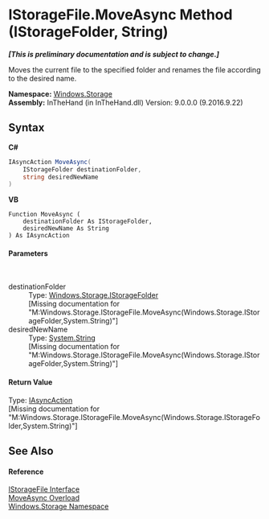 # IStorageFile.MoveAsync Method (IStorageFolder, String)
 _**\[This is preliminary documentation and is subject to change.\]**_

Moves the current file to the specified folder and renames the file according to the desired name.

**Namespace:**&nbsp;<a href="N_Windows_Storage">Windows.Storage</a><br />**Assembly:**&nbsp;InTheHand (in InTheHand.dll) Version: 9.0.0.0 (9.2016.9.22)

## Syntax

**C#**<br />
``` C#
IAsyncAction MoveAsync(
	IStorageFolder destinationFolder,
	string desiredNewName
)
```

**VB**<br />
``` VB
Function MoveAsync ( 
	destinationFolder As IStorageFolder,
	desiredNewName As String
) As IAsyncAction
```


#### Parameters
&nbsp;<dl><dt>destinationFolder</dt><dd>Type: <a href="T_Windows_Storage_IStorageFolder">Windows.Storage.IStorageFolder</a><br />\[Missing <param name="destinationFolder"/> documentation for "M:Windows.Storage.IStorageFile.MoveAsync(Windows.Storage.IStorageFolder,System.String)"\]</dd><dt>desiredNewName</dt><dd>Type: <a href="http://msdn2.microsoft.com/en-us/library/s1wwdcbf" target="_blank">System.String</a><br />\[Missing <param name="desiredNewName"/> documentation for "M:Windows.Storage.IStorageFile.MoveAsync(Windows.Storage.IStorageFolder,System.String)"\]</dd></dl>

#### Return Value
Type: <a href="T_Windows_Foundation_IAsyncAction">IAsyncAction</a><br />\[Missing <returns> documentation for "M:Windows.Storage.IStorageFile.MoveAsync(Windows.Storage.IStorageFolder,System.String)"\]

## See Also


#### Reference
<a href="T_Windows_Storage_IStorageFile">IStorageFile Interface</a><br /><a href="Overload_Windows_Storage_IStorageFile_MoveAsync">MoveAsync Overload</a><br /><a href="N_Windows_Storage">Windows.Storage Namespace</a><br />